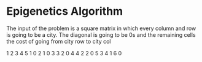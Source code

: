 # Epigenetics Algorithm


The input of the problem is a square matrix in which every column and row is going to be a city. The diagonal is going to be 0s and the remaining cells the cost of going from city row to city col


  1 2 3 4 5
1 0
2 1 0
3 3 2 0
4 4 2 2 0
5 3 4 1 6 0